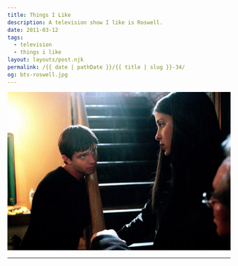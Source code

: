 ```yaml
---
title: Things I Like
description: A television show I like is Roswell.
date: 2011-03-12
tags: 
  - television
  - things i like
layout: layouts/post.njk
permalink: /{{ date | pathDate }}/{{ title | slug }}-34/
og: bts-roswell.jpg
---
```


![Max and Liz from Roswell](/img/bts-roswell.jpg)

---
